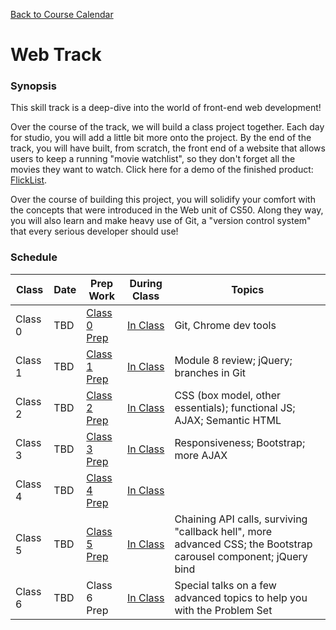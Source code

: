 [Back to Course Calendar](../..)

# Web Track

### Synopsis

This skill track is a deep-dive into the world of front-end web development!

Over the course of the track, we will build a class project together. Each day for studio, you will add a little bit more onto the project. By the end of the track, you will have built, from scratch, the front end of a website that allows users to keep a running "movie watchlist", so they don't forget all the movies they want to watch. Click here for a demo of the finished product: <a href="http://education.launchcode.org/flicklist" target="_blank"/>FlickList</a>.

Over the course of building this project, you will solidify your comfort with the concepts that were introduced in the Web unit of CS50. Along they way, you will also learn and make heavy use of Git, a "version control system" that every serious developer should use!

### Schedule

Class | Date | Prep Work | During Class | Topics
|------|----|----------|--------------|-------|
Class 0 | TBD | [Class 0 Prep](./materials/class0-prep) | [In Class](./materials/class0) | Git, Chrome dev tools | 
Class 1 | TBD | [Class 1 Prep](./materials/class1-prep) | [In Class](./materials/class1) | Module 8 review; jQuery; branches in Git | 
Class 2 | TBD | [Class 2 Prep](./materials/class2-prep) | [In Class](./materials.class2) | CSS (box model, other essentials); functional JS; AJAX; Semantic HTML |
Class 3 | TBD | [Class 3 Prep](./materials/class3-prep) | [In Class](./materials/class3) | Responsiveness; Bootstrap; more AJAX | 
Class 4 | TBD | [Class 4 Prep](./materials/class4-prep) | [In Class](./materials/class4) |   |
Class 5 | TBD | [Class 5 Prep](./materials/class5-prep) | [In Class](./materials/class5) | Chaining API calls, surviving "callback hell", more advanced CSS; the Bootstrap carousel component; jQuery bind | 
Class 6 | TBD | Class 6 Prep | [In Class](./materials/class6) | Special talks on a few advanced topics to help you with the Problem Set |


